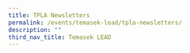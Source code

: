 ```yaml
---
title: TPLA Newsletters
permalink: /events/temasek-lead/tpla-newsletters/
description: ""
third_nav_title: Temasek LEAD
---
```

